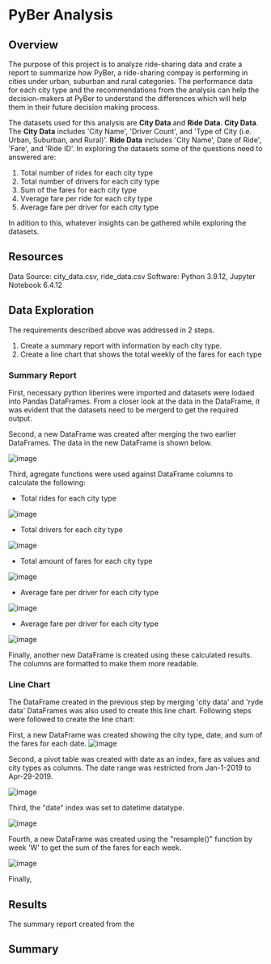 # PyBer Analysis

## Overview 
The purpose of this project is to analyze ride-sharing data and crate a report to summarize how PyBer, a ride-sharing compay is performing in cities under urban, suburban and rural categories. The performance data for each city type and the recommendations from the analysis can help the decision-makers at PyBer to understand the differences which will help them in their future decision making process. 

The datasets used for this analysis are **City Data** and **Ride Data**. **City Data**. The **City Data** includes 'City Name',	'Driver Count', and 'Type of City (i.e. Urban, Suburban, and Rural)'. **Ride Data** includes 'City Name', Date of Ride',	'Fare', and 'Ride ID'. In exploring the datasets some of the questions need to answered are:

1. Total number of rides for each city type
2. Total number of drivers for each city type
3. Sum of the fares for each city type
4. Vverage fare per ride for each city type
5. Average fare per driver for each city type 

In adition to this, whatever insights can be gathered while exploring the datasets.

## Resources
Data Source: city_data.csv, ride_data.csv Software: Python 3.9.12, Jupyter Notebook 6.4.12 

## Data Exploration
The requirements described above was addressed in 2 steps.
1. Create a summary report with information by each city type.
2. Create a line chart that shows the total weekly of the fares for each type

### Summary Report
First, necessary python liberires were imported and datasets were lodaed into Pandas DataFrames. From a closer look at the data in the DataFrame, it was evident that the datasets need to be mergerd to get the required output.

Second, a new DataFrame was created after merging the two earlier DataFrames. The data in the new DataFrame is shown below.

![image](https://user-images.githubusercontent.com/31812730/192045183-96ae6809-39cd-41ef-b3e9-7614ebceb921.png)

Third, agregate functions were used against DataFrame columns to calculate the following:

- Total rides for each city type

![image](https://user-images.githubusercontent.com/31812730/192046952-7d877aee-5eca-4d23-9e49-3fea4c1cd65b.png)

- Total drivers for each city type

![image](https://user-images.githubusercontent.com/31812730/192047536-f47cb919-3e7e-4590-bd9d-6e64e96e37f7.png)

- Total amount of fares for each city type

![image](https://user-images.githubusercontent.com/31812730/192047749-6c560a05-33b7-4cdf-8eae-7c4a05241dff.png)

- Average fare per driver for each city type

![image](https://user-images.githubusercontent.com/31812730/192048127-dc0c8c99-3e74-4faf-b90f-06bbfb37ad18.png)

- Average fare per driver for each city type

![image](https://user-images.githubusercontent.com/31812730/192049617-6c105663-a114-4677-be22-09469d5f838f.png)

Finally, another new DataFrame is created using these calculated results. The columns are formatted to make them more readable. 

### Line Chart
The DataFrame created in the previous step by merging 'city data' and 'ryde data' DataFrames was also used to create this line chart. Following steps were followed to create the line chart:

First, a new DataFrame was created showing the city type, date, and sum of the fares for each date. 
![image](https://user-images.githubusercontent.com/31812730/192055403-7ddaeb13-f34b-4d75-9565-292543c9a33a.png)

Second, a pivot table was created with date as an index, fare as values and city types as columns. The date range was restricted from Jan-1-2019 to Apr-29-2019.

![image](https://user-images.githubusercontent.com/31812730/192058526-30c97a42-cb0e-4a15-a992-5c9ec6209568.png)

Third, the "date" index was set to datetime datatype.

![image](https://user-images.githubusercontent.com/31812730/192061158-e9a1178e-3403-484e-b44f-d304f551a864.png)

Fourth, a new DataFrame was created using the "resample()" function by week 'W' to get the sum of the fares for each week.

![image](https://user-images.githubusercontent.com/31812730/192061685-b9b6af72-6135-4a63-b018-4ee6ae72d431.png)

Finally, 


## Results
The summary report created from the 
## Summary

